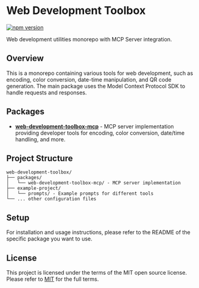 # Web Development Toolbox

[![npm version](https://badge.fury.io/js/web-development-toolbox-mcp.svg)](https://badge.fury.io/js/web-development-toolbox-mcp)

Web development utilities monorepo with MCP Server integration.

## Overview

This is a monorepo containing various tools for web development, such as encoding, color conversion, date-time manipulation, and QR code generation. The main package uses the Model Context Protocol SDK to handle requests and responses.

## Packages

- [**web-development-toolbox-mcp**](./packages/web-development-toolbox-mcp/README.md) - MCP server implementation providing developer tools for encoding, color conversion, date/time handling, and more.

## Project Structure

```
web-development-toolbox/
├── packages/
│   └── web-development-toolbox-mcp/ - MCP server implementation
├── example-project/
│   └── prompts/ - Example prompts for different tools
└── ... other configuration files
```

## Setup

For installation and usage instructions, please refer to the README of the specific package you want to use.

## License

This project is licensed under the terms of the MIT open source license. Please refer to [MIT](./LICENSE) for the full terms.
